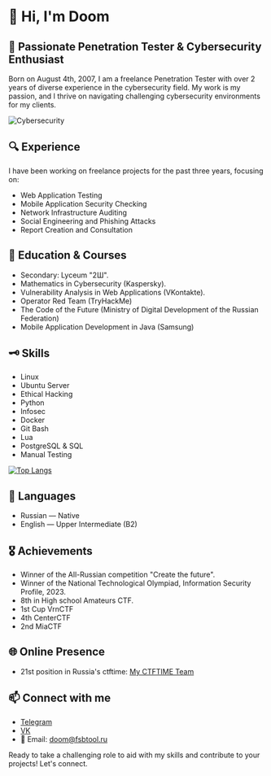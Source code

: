 # 👋 Hi, I'm Doom

## 🔐 Passionate Penetration Tester & Cybersecurity Enthusiast 

Born on August 4th, 2007, I am a freelance Penetration Tester with over 2 years of diverse experience in the cybersecurity field. My work is my passion, and I thrive on navigating challenging cybersecurity environments for my clients.

![Cybersecurity](https://media1.tenor.com/m/lPNvyIdrVtAAAAAC/puppyhacker.gif)

## 🔍 Experience

I have been working on freelance projects for the past three years, focusing on:

- Web Application Testing
- Mobile Application Security Checking
- Network Infrastructure Auditing
- Social Engineering and Phishing Attacks
- Report Creation and Consultation

## 🧾 Education & Courses

- Secondary: Lyceum "2Ш".
- Mathematics in Cybersecurity (Kaspersky).
- Vulnerability Analysis in Web Applications (VKontakte).
- Operator Red Team (TryHackMe)
- The Code of the Future (Ministry of Digital Development of the Russian Federation)
- Mobile Application Development in Java (Samsung)

## 🗝️ Skills

- Linux
- Ubuntu Server
- Ethical Hacking
- Python
- Infosec
- Docker
- Git Bash
- Lua
- PostgreSQL & SQL
- Manual Testing

[![Top Langs](https://github-readme-stats.vercel.app/api/top-langs/?username=doom-tech)](https://github.com/anuraghazra/github-readme-stats)

## 💬 Languages
- Russian — Native
- English — Upper Intermediate (B2)

## 🎖️ Achievements

- Winner of the All-Russian competition "Create the future".
- Winner of the National Technological Olympiad, Information Security Profile, 2023.
- 8th in High school Amateurs CTF.
- 1st Cup VrnCTF
- 4th CenterCTF
- 2nd MiaCTF

## 🌐 Online Presence
- 21st position in Russia's ctftime: [My CTFTIME Team](https://ctftime.org/team/271856)

## 📫 Connect with me
- [Telegram](t.me/dontunique)
- [VK](https://vk.com/doom_tech)
- 📧 Email: doom@fsbtool.ru

Ready to take a challenging role to aid with my skills and contribute to your projects! Let's connect.
